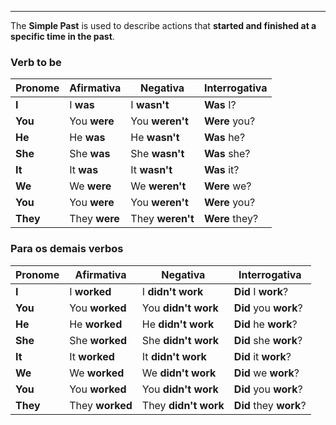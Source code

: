 

---

The **Simple Past** is used to describe actions that **started and finished at a specific time in the past**.

### **Verb to be** 

| Pronome  | Afirmativa    | Negativa         | Interrogativa  |
| -------- | ------------- | ---------------- | -------------- |
| **I**    | I **was**     | I **wasn't**     | **Was** I?     |
| **You**  | You **were**  | You **weren't**  | **Were** you?  |
| **He**   | He **was**    | He **wasn't**    | **Was** he?    |
| **She**  | She **was**   | She **wasn't**   | **Was** she?   |
| **It**   | It **was**    | It **wasn't**    | **Was** it?    |
| **We**   | We **were**   | We **weren't**   | **Were** we?   |
| **You**  | You **were**  | You **weren't**  | **Were** you?  |
| **They** | They **were** | They **weren't** | **Were** they? |

### **Para os demais verbos**

| Pronome  | Afirmativa      | Negativa             | Interrogativa          |
| -------- | --------------- | -------------------- | ---------------------- |
| **I**    | I **worked**    | I **didn't work**    | **Did** I **work**?    |
| **You**  | You **worked**  | You **didn't work**  | **Did** you **work**?  |
| **He**   | He **worked**   | He **didn't work**   | **Did** he **work**?   |
| **She**  | She **worked**  | She **didn't work**  | **Did** she **work**?  |
| **It**   | It **worked**   | It **didn't work**   | **Did** it **work**?   |
| **We**   | We **worked**   | We **didn't work**   | **Did** we **work**?   |
| **You**  | You **worked**  | You **didn't work**  | **Did** you **work**?  |
| **They** | They **worked** | They **didn't work** | **Did** they **work**? |
